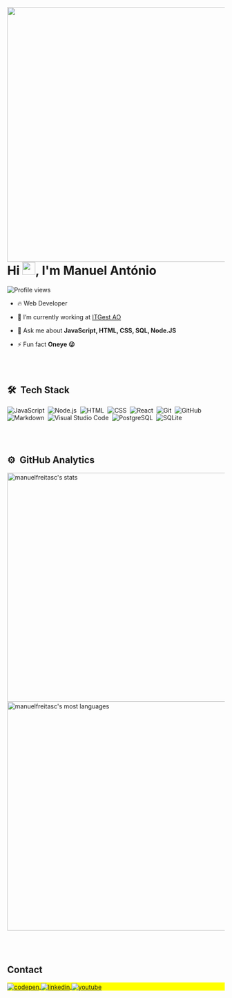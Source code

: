 <img align="right" height="590em" src="https://raw.githubusercontent.com/gist/manuelfreitasc/e834e8176b08bc5e7fbd848b8cf9f634/raw/43840268acaf330e099649c7112c38c14e68ed72/githubcard.svg"/>
<h1 align="left">Hi <img src="https://raw.githubusercontent.com/kaueMarques/kaueMarques/master/hi.gif" height="30px">, I'm Manuel António</h1>
<p align="left"> <img src="https://komarev.com/ghpvc/?username=manuelfreitasc&color=yellow" alt="Profile views" /> </p>

- 🔥 Web Developer

- 🔭 I’m currently working at [ITGest AO](https://itgest.ao/)

- 💬 Ask me about **JavaScript, HTML, CSS, SQL, Node.JS**

- ⚡ Fun fact **Oneye 😜**


<br><br>

## 🛠 &nbsp;Tech Stack

![JavaScript](https://img.shields.io/badge/-JavaScript-05122A?style=flat&logo=javascript)&nbsp;
![Node.js](https://img.shields.io/badge/-Node.js-05122A?style=flat&logo=node.js)&nbsp;
![HTML](https://img.shields.io/badge/-HTML-05122A?style=flat&logo=HTML5)&nbsp;
![CSS](https://img.shields.io/badge/-CSS-05122A?style=flat&logo=CSS3&logoColor=1572B6)&nbsp;
![React](https://img.shields.io/badge/-React-05122A?style=flat&logo=react)&nbsp;
![Git](https://img.shields.io/badge/-Git-05122A?style=flat&logo=git)&nbsp;
![GitHub](https://img.shields.io/badge/-GitHub-05122A?style=flat&logo=github)&nbsp;
![Markdown](https://img.shields.io/badge/-Markdown-05122A?style=flat&logo=markdown)&nbsp;
![Visual Studio Code](https://img.shields.io/badge/-Visual%20Studio%20Code-05122A?style=flat&logo=visual-studio-code&logoColor=007ACC)&nbsp;
![PostgreSQL](https://img.shields.io/badge/-PostgreSQL-05122A?style=flat&logo=postgresql)&nbsp;
![SQLite](https://img.shields.io/badge/-SQLite-05122A?style=flat&logo=sqlite)&nbsp;

<br><br>

## ⚙️ &nbsp;GitHub Analytics

<p align="left">
<img width="530em" src="https://github-readme-stats.vercel.app/api?username=manuelfreitasc&show_icons=true&theme=vision-friendly-dark" alt="manuelfreitasc's stats"/>
<img width="530em" src="https://github-readme-stats.vercel.app/api/top-langs/?username=manuelfreitasc&layout=compact&theme=vision-friendly-dark" alt="manuelfreitasc's most languages"/>
</p>


<br><br>

## Contact

<p align="left" style="background:yellow">
<a href="https://codepen.io/manuelfreitasc" target="_blank">
  <img align="center" src="https://img.shields.io/badge/-manuelfreitasc-05122A?style=flat&logo=codepen" alt="codepen"/>
</a>
<a href="https://linkedin.com/in/manuelfreitasc" target="_blank">
  <img align="center" src="https://img.shields.io/badge/-manuelfreitasc-05122A?style=flat&logo=in" alt="linkedin"/>
</a>
<a href="https://youtube.com/manuelfreitasantonio162" target="_blank">
 <img align="center" src="https://img.shields.io/badge/-manuelfreitasc-05122A?style=flat&logo=youtube" alt="youtube"/>
</a>
</p>

<!--

<img width="490em" src="https://github-readme-twitter-gazf.vercel.app/api?id=manuelfreitasc&layout=wide&show_reply=off&show_retweet=off" />


**manuelfreitasc/manuelfreitasc** is a ✨ _special_ ✨ repository because its `README.md` (this file) appears on your GitHub profile.

Here are some ideas to get you started:

- 🔭 I’m currently working on ...
- 🌱 I’m currently learning ...
- 👯 I’m looking to collaborate on ...
- 🤔 I’m looking for help with ...
- 💬 Ask me about ...
- 📫 How to reach me: ...
- 😄 Pronouns: ...
- ⚡ Fun fact: ...
-->
